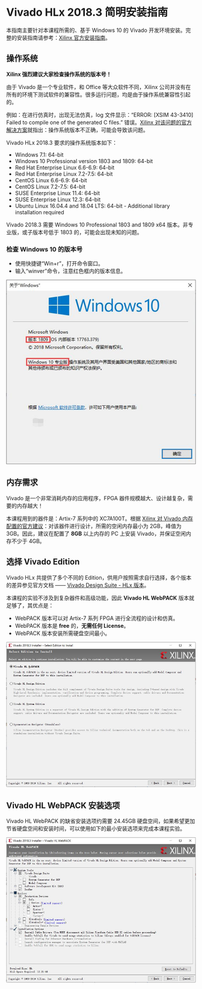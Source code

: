 # Vivado HLx 2018.3 简明安装指南

本指南主要针对本课程所需的、基于 Windows 10 的 Vivado 开发环境安装。完整的安装指南请参考：[Xilinx 官方安装指南](https://china.xilinx.com/content/dam/xilinx/support/documentation/sw_manuals/xilinx2018_3/ug973-vivado-release-notes-install-license.pdf)。

## 操作系统

**Xilinx 强烈建议大家检查操作系统的版本号！**

由于 Vivado 是一个专业软件，和 Office 等大众软件不同，Xilinx 公司并没有在所有的环境下测试软件的兼容性。很多运行问题，均是由于操作系统兼容性引起的。

例如：在进行仿真时，出现无法仿真，log 文件显示：“ERROR: [XSIM 43-3410] Failed to compile one of the generated C files.” 错误。[Xilinx 对该问题的官方解决方案](https://forums.xilinx.com/t5/Simulation-and-Verification/ERROR-XSIM-43-3410-Failed-to-compile-one-of-the-generated-C/td-p/713272)就指出：操作系统版本不正确，可能会导致该问题。

Vivado HLx 2018.3 要求的操作系统版本如下：
- Windows 7.1: 64-bit
- Windows 10 Professional version 1803 and 1809: 64-bit
- Red Hat Enterprise Linux 6.6-6.9: 64-bit
- Red Hat Enterprise Linux 7.2-7.5: 64-bit
- CentOS Linux 6.6-6.9: 64-bit
- CentOS Linux 7.2-7.5: 64-bit
- SUSE Enterprise Linux 11.4: 64-bit
- SUSE Enterprise Linux 12.3: 64-bit
- Ubuntu Linux 16.04.4 and 18.04 LTS: 64-bit - Additional library installation required

Vivado 2018.3 需要 Windows 10 Professional 1803 and 1809 x64 版本。非专业版，或子版本号低于 1803 的，可能会出现未知的问题。

### 检查 Windows 10 的版本号

- 使用快捷键“Win+r”，打开命令窗口。
- 输入“winver”命令，注意红色框内的版本信息。

![Windows 版本 —— 注意红色框内的版本信息](./Screenshot/windows_version.jpg)

## 内存需求

Vivado 是一个非常消耗内存的应用程序，FPGA 器件规模越大、设计越复杂，需要的内存越大！

本课程用到的器件是：Artix-7 系列中的 XC7A100T。根据 [Xilinx 对 Vivado 内存配置的官方建议](https://www.xilinx.com/products/design-tools/vivado/memory.html)：对该器件进行设计，所需的空闲内存最小为 2GB，峰值为 3GB。因此，建议在配置了 **8GB** 以上内存的 PC 上安装 Vivado，并保证空闲内存不少于 4GB。

## 选择 Vivado Edition

Vivado HLx 共提供了多个不同的 Edition，供用户按照需求自行选择，各个版本的差异参见官方文档 —— [Vivado Design Suite - HLx 版本](https://china.xilinx.com/products/design-tools/vivado.html#buy)。

本课程的实验不涉及到复杂器件和高级功能，因此 **Vivado HL WebPACK** 版本就足够了，其优点是：

- WebPACK 版本可以对 Artix-7 系列 FPGA 进行全流程的设计和仿真。
- WebPACK 版本是 **free** 的，**无需任何 License**。
- WebPACK 版本安装所需硬盘空间最小。

![选择 Vivado HL WebPACK Edition](./Screenshot/select_edition.jpg)

## Vivado HL WebPACK 安装选项

Vivado HL WebPACK 的缺省安装选项约需要 24.45GB 硬盘空间，如果希望更加节省硬盘空间和安装时间，可以使用如下的最小安装选项来完成本课程实验。

![WebPACK 最小安装选项](./Screenshot/install_options_minimal.jpg)
